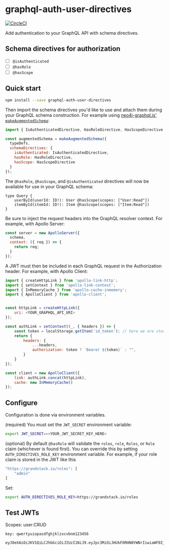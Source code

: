 # graphql-auth-user-directives

[![CircleCI](https://circleci.com/gh/grand-stack/graphql-auth-user-directives.svg?style=svg)](https://circleci.com/gh/grand-stack/graphql-auth-user-directives)

Add authentication to your GraphQL API with schema directives.

## Schema directives for authorization

- [ ] `@isAuthenticated`
- [ ] `@hasRole`
- [ ] `@hasScope`

## Quick start

```sh
npm install --save graphql-auth-user-directives
```

Then import the schema directives you'd like to use and attach them during your GraphQL schema construction. For example using [neo4j-graphql.js' `makeAugmentedSchema`](https://grandstack.io/docs/neo4j-graphql-js-api.html#makeaugmentedschemaoptions-graphqlschema):


```js
import { IsAuthenticatedDirective, HasRoleDirective, HasScopeDirective } from "graphql-auth-user-directives";

const augmentedSchema = makeAugmentedSchema({
  typeDefs,
  schemaDirectives: {
    isAuthenticated: IsAuthenticatedDirective,
    hasRole: HasRoleDirective,
    hasScope: HasScopeDirective
  }
});
```

The `@hasRole`, `@hasScope`, and `@isAuthenticated` directives will now be available for use in your GraphQL schema:

```
type Query {
    userById(userId: ID!): User @hasScope(scopes: ["User:Read"])
    itemById(itemId: ID!): Item @hasScope(scopes: ["Item:Read"])
}
```

Be sure to inject the request headers into the GraphQL resolver context. For example, with Apollo Server:

```js
const server = new ApolloServer({
  schema,
  context: ({ req }) => {
    return req;
  }
});
```

A JWT must then be included in each GraphQL request in the Authorization header. For example, with Apollo Client:

```js
import { createHttpLink } from 'apollo-link-http';
import { setContext } from 'apollo-link-context';
import { InMemoryCache } from 'apollo-cache-inmemory';
import { ApolloClient } from 'apollo-client';


const httpLink = createHttpLink({
    uri: <YOUR_GRAPHQL_API_URI>
});

const authLink = setContext((_, { headers }) => {
    const token = localStorage.getItem('id_token'); // here we are storing the JWT in localStorage
    return {
        headers: {
            ...headers,
            authorization: token ? `Bearer ${token}` : "",
        }
    }
});

const client = new ApolloClient({
    link: authLink.concat(httpLink),
    cache: new InMemoryCache()
});
```

## Configure

Configuration is done via environment variables.

(required)
You must set the `JWT_SECRET` environment variable:

```sh
export JWT_SECRET=><YOUR_JWT_SECRET_KEY_HERE>
```

(optional)
By default `@hasRole` will validate the `roles`, `role`, `Roles`, or `Role` claim (whichever is found first). You can override this by setting `AUTH_DIRECTIVES_ROLE_KEY` environment variable. For example, if your role claim is stored in the JWT like this

```sh
"https://grandstack.io/roles": [
    "admin"
]
```

Set:

```sh
export AUTH_DIRECTIVES_ROLE_KEY=https://grandstack.io/roles
```

## Test JWTs

Scopes: user:CRUD

~~~
key: qwertyuiopasdfghjklzxcvbnm123456
~~~

~~~
eyJ0eXAiOiJKV1QiLCJhbGciOiJIUzI1NiJ9.eyJpc3MiOiJHUkFORHN0YWNrIiwiaWF0IjoxNTQ5MTQ1Mjk0LCJleHAiOjE1ODA2ODEzMDcsImF1ZCI6ImdyYW5kc3RhY2suaW8iLCJzdWIiOiJib2JAbG9ibGF3LmNvbSIsIlJvbGUiOiJBRE1JTiIsIlNjb3BlIjpbIlVzZXI6UmVhZCIsIlVzZXI6Q3JlYXRlIiwiVXNlcjpVcGRhdGUiLCJVc2VyOkRlbGV0ZSJdfQ.nKADki8iKTpKqq3CVdrGAUrSzSBmFolWzYOsA_ULSdo
~~~
